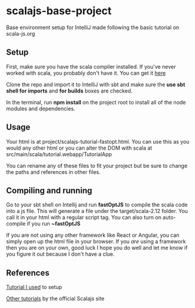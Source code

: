 # scalajs-base-project
Base environment setup for IntelliJ made following the basic tutorial on scala-js.org

## Setup
First, make sure you have the scala compiler installed. If you've never worked with scala, you probably don't have it. You can get it [here](scala-lang.org)

Clone the repo and import it to IntelliJ with sbt and make sure the **use sbt shell for imports** and **for builds** boxes are checked.

In the terminal, run **npm install** on the project root to install all of the node modules and dependencies.

## Usage
Your html is at project/scalajs-tutorial-fastopt.html. You can use this as you would any other html or you can alter the DOM with scala at src/main/scala/tutorial.webapp/TutorialApp

You can rename any of these files to fit your project but be sure to change the paths and references in other files.

## Compiling and running
Go to your sbt shell on Intellij and run **fastOptJS** to compile the scala code into a js file. This will generate a file under the target/scala-2.12 folder. You call it in your html with a regular script tag. You can also turn on auto-compile if you run **~fastOptJS**

If you are not using any other framework like React or Angular, you can simply open up the html file in your browser. If you *are* using a framework then you are on your own, good luck I hope you do well and let me know if you figure it out because I don't have a clue.

## References
[Tutorial I used](https://www.scala-js.org/doc/tutorial/basic/) to setup

[Other tutorials](https://www.scala-js.org/doc/tutorial/) by the official Scalajs site
